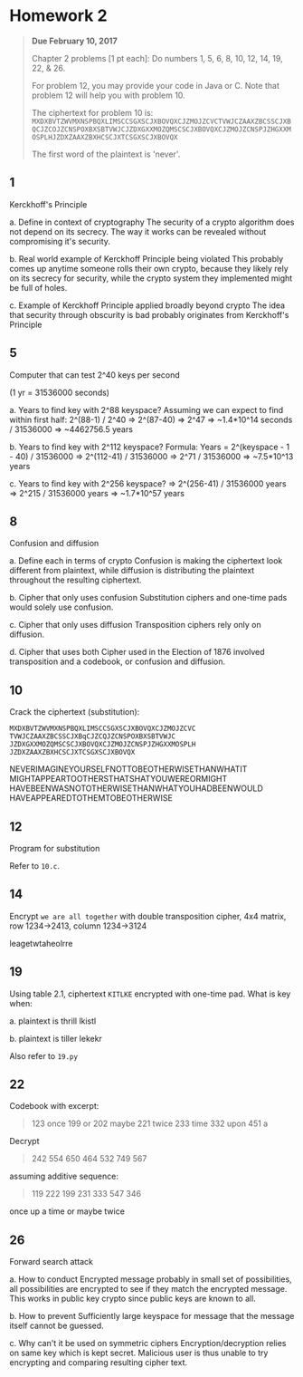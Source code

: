 Homework 2
==============================

> **Due February 10, 2017**
> 
> Chapter 2 problems [1 pt each]:
> Do numbers 1, 5, 6, 8, 10, 12, 14, 19, 22, & 26.
> 
> For problem 12, you may provide your code in Java or C.
> Note that problem 12 will help you with problem 10.
> 
> The ciphertext for problem 10 is:
> `MXDXBVTZWVMXNSPBQXLIMSCCSGXSCJXBOVQXCJZMOJZCVCTVWJCZAAXZBCSSCJXBQCJZCOJZCNSPOXBXSBTVWJCJZDXGXXMOZQMSCSCJXBOVQXCJZMOJZCNSPJZHGXXMOSPLHJZDXZAAXZBXHCSCJXTCSGXSCJXBOVQX`
> 
> The first word of the plaintext is 'never'.

## 1

Kerckhoff's Principle

a. Define in context of cryptography
The security of a crypto algorithm does not depend on its secrecy. The way it works can be revealed without compromising it's security.

b. Real world example of Kerckhoff Principle being violated
This probably comes up anytime someone rolls their own crypto, because they likely rely on its secrecy for security, while the crypto system they implemented might be full of holes.

c. Example of Kerckhoff Principle applied broadly beyond crypto
The idea that security through obscurity is bad probably originates from Kerckhoff's Principle

## 5

Computer that can test 2^40 keys per second

(1 yr = 31536000 seconds)

a. Years to find key with 2^88 keyspace?
Assuming we can expect to find within first half:
2^(88-1) / 2^40
=> 2^(87-40) 
=> 2^47 
=> ~1.4*10^14 seconds / 31536000
=> ~4462756.5 years

b. Years to find key with 2^112 keyspace?
Formula: Years = 2^(keyspace - 1 - 40) / 31536000
=> 2^(112-41) / 31536000
=> 2^71 / 31536000
=> ~7.5*10^13 years

c. Years to find key with 2^256 keyspace?
=> 2^(256-41) / 31536000 years
=> 2^215 / 31536000 years
=> ~1.7*10^57 years

## 8

Confusion and diffusion

a. Define each in terms of crypto
Confusion is making the ciphertext look different from plaintext, while diffusion is distributing the plaintext throughout the resulting ciphertext.

b. Cipher that only uses confusion
Substitution ciphers and one-time pads would solely use confusion.

c. Cipher that only uses diffusion
Transposition ciphers rely only on diffusion.

d. Cipher that uses both
Cipher used in the Election of 1876 involved transposition and a codebook, or confusion and diffusion.

## 10

Crack the ciphertext (substitution):

```
MXDXBVTZWVMXNSPBQXLIMSCCSGXSCJXBOVQXCJZMOJZCVC
TVWJCZAAXZBCSSCJXBqCJZCQJZCNSPOXBXSBTVWJC
JZDXGXXMOZQMSCSCJXBOVQXCJZMOJZCNSPJZHGXXMOSPLH
JZDXZAAXZBXHCSCJXTCSGXSCJXBOVQX
```

NEVERIMAGINEYOURSELFNOTTOBEOTHERWISETHANWHATIT
MIGHTAPPEARTOOTHERSTHATSHATYOUWEREORMIGHT
HAVEBEENWASNOTOTHERWISETHANWHATYOUHADBEENWOULD
HAVEAPPEAREDTOTHEMTOBEOTHERWISE

## 12

Program for substitution

Refer to `10.c`.

## 14

Encrypt `we are all together` with double transposition cipher, 4x4 matrix, row 1234->2413, column 1234->3124

leagetwtaheolrre

## 19

Using table 2.1, ciphertext `KITLKE` encrypted with one-time pad. What is key when:

a. plaintext is thrill
lkistl

b. plaintext is tiller
lekekr

Also refer to `19.py`

## 22

Codebook with excerpt:

> 123 once
> 199 or
> 202 maybe
> 221 twice
> 233 time
> 332 upon
> 451 a

Decrypt
> 242 554 650 464 532 749 567

assuming additive sequence:
> 119 222 199 231 333 547 346

once up a time or maybe twice

## 26

Forward search attack

a. How to conduct
Encrypted message probably in small set of possibilities, all possibilities are encrypted to see if they match the encrypted message. This works in public key crypto since public keys are known to all.

b. How to prevent
Sufficiently large keyspace for message that the message itself cannot be guessed.

c. Why can't it be used on symmetric ciphers
Encryption/decryption relies on same key which is kept secret. Malicious user is thus unable to try encrypting and comparing resulting cipher text.
